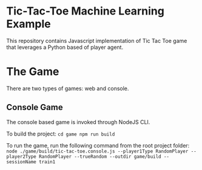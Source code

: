 # Tic-Tac-Toe Machine Learning Example

This repository contains Javascript implementation of Tic Tac Toe game that leverages a Python based of player agent.

# The Game

There are two types of games: web and console.

## Console Game

The console based game is invoked through NodeJS CLI.

To build the project:
`cd game
npm run build`

To run the game, run the following command from the root project folder:
`node ./game/build/tic-tac-toe.console.js --player1Type RandomPlayer --player2Type RandomPlayer --trueRandom --outdir game/build --sessionName train1`
